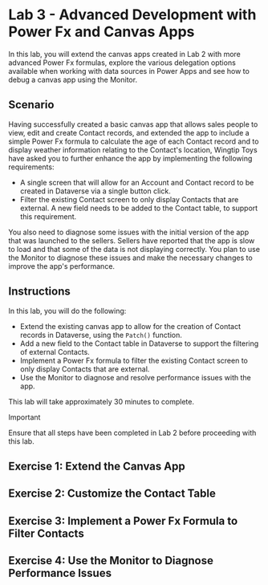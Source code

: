 # Lab 3 - Advanced Development with Power Fx and Canvas Apps

In this lab, you will extend the canvas apps created in Lab 2 with more advanced Power Fx formulas, explore the various delegation options available when working with data sources in Power Apps and see how to debug a canvas app using the Monitor.

## Scenario

Having successfully created a basic canvas app that allows sales people to view, edit and create Contact records, and extended the app to include a simple Power Fx formula to calculate the age of each Contact record and to display weather information relating to the Contact's location, Wingtip Toys have asked you to further enhance the app by implementing the following requirements:

- A single screen that will allow for an Account and Contact record to be created in Dataverse via a single button click.
- Filter the existing Contact screen to only display Contacts that are external. A new field needs to be added to the Contact table, to support this requirement.

You also need to diagnose some issues with the initial version of the app that was launched to the sellers. Sellers have reported that the app is slow to load and that some of the data is not displaying correctly. You plan to use the Monitor to diagnose these issues and make the necessary changes to improve the app's performance.

## Instructions

In this lab, you will do the following:

- Extend the existing canvas app to allow for the creation of Contact records in Dataverse, using the `Patch()` function.
- Add a new field to the Contact table in Dataverse to support the filtering of external Contacts.
- Implement a Power Fx formula to filter the existing Contact screen to only display Contacts that are external.
- Use the Monitor to diagnose and resolve performance issues with the app.

This lab will take approximately 30 minutes to complete.

> [!IMPORTANT]
> Ensure that all steps have been completed in Lab 2 before proceeding with this lab.

## Exercise 1: Extend the Canvas App

## Exercise 2: Customize the Contact Table

## Exercise 3: Implement a Power Fx Formula to Filter Contacts

## Exercise 4: Use the Monitor to Diagnose Performance Issues